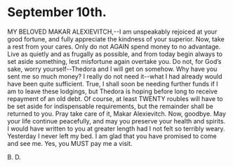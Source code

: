 # September 10th.

MY BELOVED MAKAR ALEXIEVITCH,--I am unspeakably rejoiced at your good
fortune, and fully appreciate the kindness of your superior. Now, take
a rest from your cares. Only do not AGAIN spend money to no advantage.
Live as quietly and as frugally as possible, and from today begin always
to set aside something, lest misfortune again overtake you. Do not, for
God’s sake, worry yourself--Thedora and I will get on somehow. Why have
you sent me so much money? I really do not need it--what I had already
would have been quite sufficient. True, I shall soon be needing further
funds if I am to leave these lodgings, but Thedora is hoping before long
to receive repayment of an old debt. Of course, at least TWENTY roubles
will have to be set aside for indispensable requirements, but the
remainder shall be returned to you. Pray take care of it, Makar
Alexievitch. Now, goodbye. May your life continue peacefully, and may
you preserve your health and spirits. I would have written to you at
greater length had I not felt so terribly weary. Yesterday I never left
my bed. I am glad that you have promised to come and see me. Yes, you
MUST pay me a visit.

B. D.




